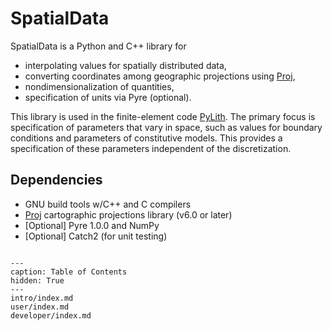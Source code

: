 # SpatialData

SpatialData is a Python and C++ library for

* interpolating values for spatially distributed data,
* converting coordinates among geographic projections using [Proj](https://proj.maptools.org),
* nondimensionalization of quantities,
* specification of units via Pyre (optional).

This library is used in the finite-element code [PyLith](https://github.com/geodynamics/pylith).
The primary focus is specification of parameters that vary in space, such as values for boundary conditions and parameters of constitutive models.
This provides a specification of these parameters independent of the discretization.

## Dependencies

* GNU build tools w/C++ and C compilers
* [Proj](https://proj.maptools.org) cartographic projections library (v6.0 or later)
* [Optional] Pyre 1.0.0 and NumPy
* [Optional] Catch2 (for unit testing)

```{include} ../LICENSE.md
```

```{toctree}
---
caption: Table of Contents
hidden: True
---
intro/index.md
user/index.md
developer/index.md
```

